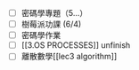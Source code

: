 
- [ ] 密碼學專題（5...）
- [ ] 樹莓派功課 (6/4)
- [ ] 密碼學作業
- [ ] [[3.OS PROCESSES]] unfinish
- [ ] 離散數學[[lec3 algorithm]]  